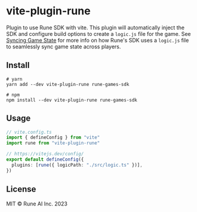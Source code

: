 # vite-plugin-rune

Plugin to use Rune SDK with vite. This plugin will automatically inject the SDK and configure build options to create a `logic.js` file for the game. See [Syncing Game State](https://developers.rune.ai/docs/how-it-works/syncing-game-state) for more info on how Rune's SDK uses a `logic.js` file to seamlessly sync game state across players.

## Install

```shell
# yarn
yarn add --dev vite-plugin-rune rune-games-sdk

# npm
npm install --dev vite-plugin-rune rune-games-sdk
```

## Usage

```ts
// vite.config.ts
import { defineConfig } from "vite"
import rune from "vite-plugin-rune"

// https://vitejs.dev/config/
export default defineConfig({
  plugins: [rune({ logicPath: "./src/logic.ts" })],
})
```

## License

MIT © Rune AI Inc. 2023
